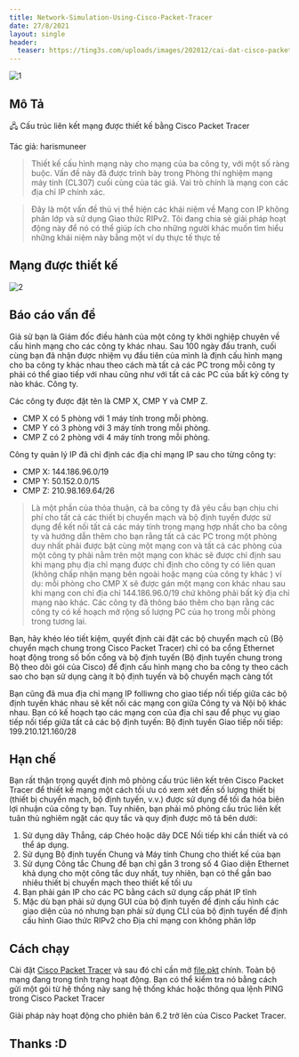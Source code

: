 ```yaml
---
title: Network-Simulation-Using-Cisco-Packet-Tracer
date: 27/8/2021
layout: single
header:
  teaser: https://ting3s.com/uploads/images/202012/cai-dat-cisco-packet-tracer-11.jpg
---
```


![1](https://ting3s.com/uploads/images/202012/cai-dat-cisco-packet-tracer-11.jpg)

## Mô Tả
🖧 Cấu trúc liên kết mạng được thiết kế bằng Cisco Packet Tracer

Tác giả: harismuneer

> Thiết kế cấu hình mạng này cho mạng của ba công ty, với một số ràng buộc. Vấn đề này đã được trình bày trong Phòng thí nghiệm mạng máy tính (CL307) cuối cùng của tác giả. Vai trò chính là mạng con các địa chỉ IP chính xác.

> Đây là một vấn đề thú vị thể hiện các khái niệm về Mạng con IP không phân lớp và sử dụng Giao thức RIPv2. Tôi đang chia sẻ giải pháp hoạt động này để nó có thể giúp ích cho những người khác muốn tìm hiểu những khái niệm này bằng một ví dụ thực tế thực tế

## Mạng được thiết kế

![2](https://raw.githubusercontent.com/harismuneer/Network-Simulation-Using-Cisco-Packet-Tracer/master/network-screenshot.PNG)

## Báo cáo vấn đề
Giả sử bạn là Giám đốc điều hành của một công ty khởi nghiệp chuyên về cấu hình mạng cho các công ty khác nhau. Sau 100 ngày đấu tranh, cuối cùng bạn đã nhận được nhiệm vụ đầu tiên của mình là định cấu hình mạng cho ba công ty khác nhau theo cách mà tất cả các PC trong mỗi công ty phải có thể giao tiếp với nhau cũng như với tất cả các PC của bất kỳ công ty nào khác. Công ty.

Các công ty được đặt tên là CMP X, CMP Y và CMP Z.

+ CMP X có 5 phòng với 1 máy tính trong mỗi phòng.
+ CMP Y có 3 phòng với 3 máy tính trong mỗi phòng.
+ CMP Z có 2 phòng với 4 máy tính trong mỗi phòng.

Công ty quản lý IP đã chỉ định các địa chỉ mạng IP sau cho từng công ty:

+ CMP X: 144.186.96.0/19
+ CMP Y: 50.152.0.0/15
+ CMP Z: 210.98.169.64/26

> Là một phần của thỏa thuận, cả ba công ty đã yêu cầu bạn chịu chi phí cho tất cả các thiết bị chuyển mạch và bộ định tuyến được sử dụng để kết nối tất cả các máy tính trong mạng hợp nhất cho ba công ty và hướng dẫn thêm cho bạn rằng tất cả các PC trong một phòng duy nhất phải được bật cùng một mạng con và tất cả các phòng của một công ty phải nằm trên một mạng con khác sẽ được chỉ định sau khi mạng phụ địa chỉ mạng được chỉ định cho công ty có liên quan (không chấp nhận mạng bên ngoài hoặc mạng của công ty khác ) ví dụ: mỗi phòng cho CMP X sẽ được gán một mạng con khác nhau sau khi mạng con chỉ địa chỉ 144.186.96.0/19 chứ không phải bất kỳ địa chỉ mạng nào khác. Các công ty đã thông báo thêm cho bạn rằng các công ty có kế hoạch mở rộng số lượng PC của họ trong mỗi phòng trong tương lai.

Bạn, hãy khéo léo tiết kiệm, quyết định cài đặt các bộ chuyển mạch cũ (Bộ chuyển mạch chung trong Cisco Packet Tracer) chỉ có ba cổng Ethernet hoạt động trong số bốn cổng và bộ định tuyến (Bộ định tuyến chung trong Bộ theo dõi gói của Cisco) để định cấu hình mạng cho ba công ty theo cách sao cho bạn sử dụng càng ít bộ định tuyến và bộ chuyển mạch càng tốt

Bạn cũng đã mua địa chỉ mạng IP folliwng cho giao tiếp nối tiếp giữa các bộ định tuyến khác nhau sẽ kết nối các mạng con giữa Công ty và Nội bộ khác nhau. Bạn có kế hoạch tạo các mạng con của địa chỉ sau để phục vụ giao tiếp nối tiếp giữa tất cả các bộ định tuyến: Bộ định tuyến Giao tiếp nối tiếp: 199.210.121.160/28

## Hạn chế
Bạn rất thận trọng quyết định mô phỏng cấu trúc liên kết trên Cisco Packet Tracer để thiết kế mạng một cách tối ưu có xem xét đến số lượng thiết bị (thiết bị chuyển mạch, bộ định tuyến, v.v.) được sử dụng để tối đa hóa biên lợi nhuận của công ty bạn. Tuy nhiên, bạn phải mô phỏng cấu trúc liên kết tuân thủ nghiêm ngặt các quy tắc và quy định được mô tả bên dưới:

1. Sử dụng dây Thẳng, cáp Chéo hoặc dây DCE Nối tiếp khi cần thiết và có thể áp dụng.
2. Sử dụng Bộ định tuyến Chung và Máy tính Chung cho thiết kế của bạn
3. Sử dụng Công tắc Chung để bạn chỉ gắn 3 trong số 4 Giao diện Ethernet khả dụng cho một công tắc duy nhất, tuy nhiên, bạn có thể gắn bao nhiêu thiết bị chuyển mạch theo thiết kế tối ưu
4. Bạn phải gán IP cho các PC bằng cách sử dụng cấp phát IP tĩnh
5. Mặc dù bạn phải sử dụng GUI của bộ định tuyến để định cấu hình các giao diện của nó nhưng bạn phải sử dụng CLI của bộ định tuyến để định cấu hình Giao thức RIPv2 cho Địa chỉ mạng con không phân lớp

## Cách chạy
Cài đặt [Cisco Packet Tracer](https://www.netacad.com/courses/packet-tracer) và sau đó chỉ cần mở [file.pkt](https://github.com/harismuneer/Network-Simulation-Using-Cisco-Packet-Tracer/blob/master/main/main%20file.pkt) chính. Toàn bộ mạng đang trong tình trạng hoạt động. Bạn có thể kiểm tra nó bằng cách gửi một gói từ hệ thống này sang hệ thống khác hoặc thông qua lệnh PING trong Cisco Packet Tracer

Giải pháp này hoạt động cho phiên bản 6.2 trở lên của Cisco Packet Tracer.

## Thanks :D
